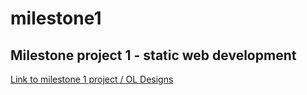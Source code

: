 # milestone1
## Milestone project 1 - static web development


<a href="https://ocyrus47.github.io/milestone1/" target="_blank"> Link to milestone 1 project / OL Designs </a>




